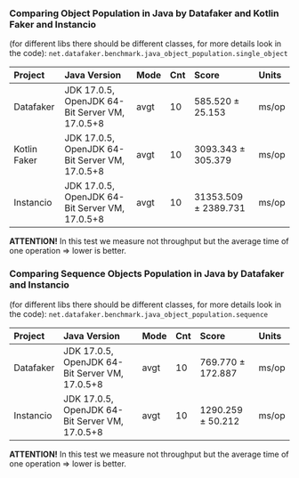 ### Comparing Object Population in Java by Datafaker and Kotlin Faker and Instancio
(for different libs there should be different classes, for more details look in the code):
`net.datafaker.benchmark.java_object_population.single_object`

| Project      | Java Version                                        | Mode | Cnt | Score                    | Units |
|:-------------|:----------------------------------------------------|:-----|:----|:-------------------------|:------|
| Datafaker    | JDK 17.0.5, OpenJDK 64-Bit Server VM, 17.0.5+8      | avgt | 10  | 585.520 ± 25.153         | ms/op |
| Kotlin Faker | JDK 17.0.5, OpenJDK 64-Bit Server VM, 17.0.5+8      | avgt | 10  | 3093.343 ± 305.379       | ms/op |
| Instancio    | JDK 17.0.5, OpenJDK 64-Bit Server VM, 17.0.5+8      | avgt | 10  | 31353.509 ± 2389.731     | ms/op |

**ATTENTION!** In this test we measure not throughput but the average time of one operation => lower is better.


### Comparing Sequence Objects Population in Java by Datafaker and Instancio

(for different libs there should be different classes, for more details look in the code):
`net.datafaker.benchmark.java_object_population.sequence`

| Project      | Java Version                                        | Mode | Cnt | Score                   | Units |
|:-------------|:----------------------------------------------------|:-----|:----|:------------------------|:------|
| Datafaker    | JDK 17.0.5, OpenJDK 64-Bit Server VM, 17.0.5+8      | avgt | 10  | 769.770 ± 172.887        | ms/op |
| Instancio    | JDK 17.0.5, OpenJDK 64-Bit Server VM, 17.0.5+8      | avgt | 10  | 1290.259 ± 50.212       | ms/op |

**ATTENTION!** In this test we measure not throughput but the average time of one operation => lower is better.
